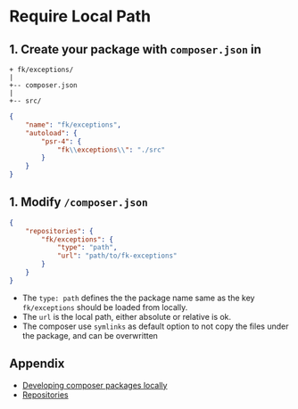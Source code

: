 # Require Local Path

## 1. Create your package with `composer.json` in

```text
+ fk/exceptions/
|
+-- composer.json
|
+-- src/
```

```json
{
    "name": "fk/exceptions",
    "autoload": {
        "psr-4": {
            "fk\\exceptions\\": "./src"
        }
    }
}
```

## 1. Modify `/composer.json`

```json
{
    "repositories": {
        "fk/exceptions": {
            "type": "path",
            "url": "path/to/fk-exceptions"
        }
    }
}
```

- The `type: path` defines the the package name same as the key `fk/exceptions` should be loaded from locally.
- The `url` is the local path, either absolute or relative is ok.
- The composer use `symlinks` as default option to not copy the files under the package, and can be overwritten

## Appendix

- [Developing composer packages locally](https://johannespichler.com/developing-composer-packages-locally/)
- [Repositories](https://getcomposer.org/doc/05-repositories.md)